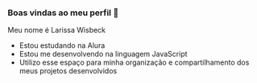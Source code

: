 ### Boas vindas ao meu perfil 💙

Meu nome é Larissa Wisbeck

- Estou estudando na Alura
- Estou me desenvolvendo na linguagem JavaScript
- Utilizo esse espaço para minha organização e compartilhamento dos meus projetos desenvolvidos
